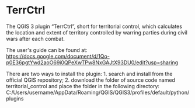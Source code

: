 # TerrCtrl
The QGIS 3 plugin “TerrCtrl”, short for territorial control, which calculates the location and extent of territory controlled by warring parties during civil wars after each combat.

The user's guide can be found at: https://docs.google.com/document/d/1Qo-p0E36pgtYwd2aoO69i0QPeXwTPw8NxGAJtX93DU0/edit?usp=sharing

There are two ways to install the plugin: 1. search and install from the official QGIS repository; 2. download the folder of source code named territorial_control and place the folder in the following directory: C:/Users/username/AppData/Roaming/QGIS/QGIS3/profiles/default/python/plugins 
